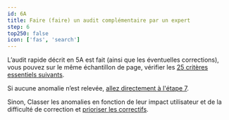```yaml
---
id: 6A
title: Faire (faire) un audit complémentaire par un expert
step: 6
top250: false
icon: ['fas', 'search']
---
```


L’audit rapide décrit en 5A est fait (ainsi que les éventuelles corrections), vous pouvez sur le même échantillon de page, vérifier les [25 critères essentiels suivants](https://design.numerique.gouv.fr/outils/audit-complementaire/). 

Si aucune anomalie n’est relevée, <a href="#7">allez directement à l'étape 7</a>.

Sinon, Classer les anomalies en fonction de leur impact utilisateur et de la difficulté de correction et <a href="#6B">prioriser les correctifs</a>.